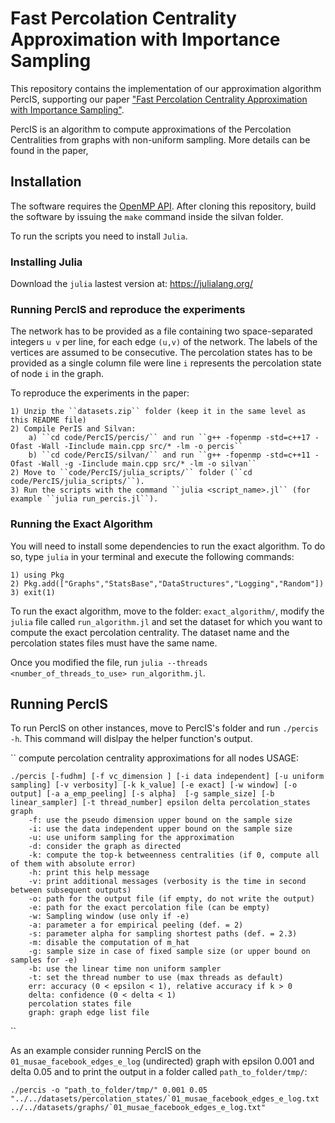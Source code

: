 # Fast Percolation Centrality Approximation with Importance Sampling #

This repository contains the implementation of our approximation algorithm PercIS, supporting our paper ["Fast Percolation Centrality Approximation
with Importance Sampling"]().

PercIS is an algorithm to compute approximations of the Percolation Centralities from graphs with non-uniform sampling. More details can be found in the paper, 


## Installation

The software requires the [OpenMP API](http://openmp.org/wp/). After cloning this repository,
build the software by issuing the `make` command inside the silvan folder.

To run the scripts you need to install ``Julia``.

### Installing Julia
Download the ``julia`` lastest version at: https://julialang.org/



### Running PercIS and reproduce the experiments ###

The network has to be provided as a file containing two space-separated
integers `u v` per line, for each edge `(u,v)` of the network. The labels of
the vertices are assumed to be consecutive. The percolation states has to be provided as a single column file were line `i` represents the percolation state of node `i` in the graph.

To reproduce the experiments in the paper:

	1) Unzip the ``datasets.zip`` folder (keep it in the same level as this README file)
	2) Compile PerIS and Silvan:
		a) ``cd code/PercIS/percis/`` and run ``g++ -fopenmp -std=c++17 -Ofast -Wall -Iinclude main.cpp src/* -lm -o percis``
		b) ``cd code/PercIS/silvan/`` and run ``g++ -fopenmp -std=c++11 -Ofast -Wall -g -Iinclude main.cpp src/* -lm -o silvan``
	2) Move to ``code/PercIS/julia_scripts/`` folder (``cd code/PercIS/julia_scripts/``).
	3) Run the scripts with the command ``julia <script_name>.jl`` (for example ``julia run_percis.jl``).

### Running the Exact Algorithm ###

You will need to install some dependencies to run the exact algorithm. To do so, type ``julia`` in your terminal and execute the following commands:

	1) using Pkg
	2) Pkg.add(["Graphs","StatsBase","DataStructures","Logging","Random"])
	3) exit(1)

To run the exact algorithm, move to the folder: `exact_algorithm/`, modify the ``julia`` file called ``run_algorithm.jl`` and set the dataset for which you want to compute the exact percolation centrality. The dataset name and the percolation states files must have the same name. 

Once you modified the file, run ``julia --threads <number_of_threads_to_use> run_algorithm.jl``. 

## Running PercIS
To run PercIS on other instances, move to PercIS's folder and run 
``./percis -h``. This command will dislpay the helper function's output.

``
compute percolation centrality approximations for all nodes
USAGE: 

	./percis [-fudhm] [-f vc_dimension ] [-i data independent] [-u uniform sampling] [-v verbosity] [-k k_value] [-e exact] [-w window] [-o output] [-a a_emp_peeling] [-s alpha]  [-g sample_size] [-b linear_sampler] [-t thread_number] epsilon delta percolation_states graph
		-f: use the pseudo dimension upper bound on the sample size
		-i: use the data independent upper bound on the sample size
		-u: use uniform sampling for the approximation
		-d: consider the graph as directed
		-k: compute the top-k betweenness centralities (if 0, compute all of them with absolute error) 
		-h: print this help message
		-v: print additional messages (verbosity is the time in second between subsequent outputs)
		-o: path for the output file (if empty, do not write the output)
		-e: path for the exact percolation file (can be empty)
		-w: Sampling window (use only if -e)
		-a: parameter a for empirical peeling (def. = 2)
		-s: parameter alpha for sampling shortest paths (def. = 2.3)
		-m: disable the computation of m_hat
		-g: sample size in case of fixed sample size (or upper bound on samples for -e)
		-b: use the linear time non uniform sampler
		-t: set the thread number to use (max threads as default)
		err: accuracy (0 < epsilon < 1), relative accuracy if k > 0
		delta: confidence (0 < delta < 1)
		percolation states file
		graph: graph edge list file

``

As an example consider running PercIS on the ``01_musae_facebook_edges_e_log`` (undirected) graph with epsilon 0.001 and delta 0.05 and to print the output in a folder called ``path_to_folder/tmp/``:


``./percis -o "path_to_folder/tmp/" 0.001 0.05 "../../datasets/percolation_states/`01_musae_facebook_edges_e_log.txt ../../datasets/graphs/`01_musae_facebook_edges_e_log.txt" ``
